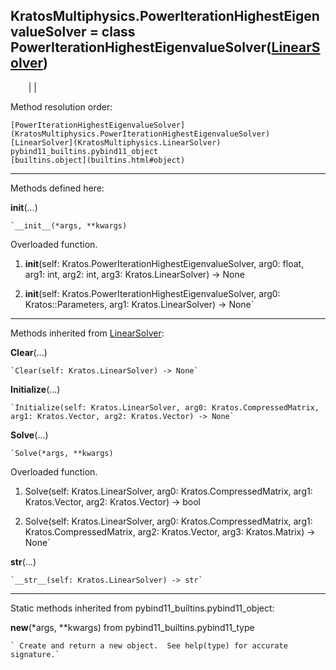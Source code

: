   
**KratosMultiphysics.PowerIterationHighestEigenvalueSolver** = class
PowerIterationHighestEigenvalueSolver([LinearSolver](KratosMultiphysics.LinearSolver))  
---  
`    `|   |

Method resolution order:

    [PowerIterationHighestEigenvalueSolver](KratosMultiphysics.PowerIterationHighestEigenvalueSolver)
    [LinearSolver](KratosMultiphysics.LinearSolver)
    pybind11_builtins.pybind11_object
    [builtins.object](builtins.html#object)

* * *

Methods defined here:  

**__init__**(...)

    `__init__(*args, **kwargs)  
Overloaded  function.  
  
1. __init__(self: Kratos.PowerIterationHighestEigenvalueSolver, arg0: float, arg1: int, arg2: int, arg3: Kratos.LinearSolver) -> None  
  
2. __init__(self: Kratos.PowerIterationHighestEigenvalueSolver, arg0: Kratos::Parameters, arg1: Kratos.LinearSolver) -> None`

* * *

Methods inherited from [LinearSolver](KratosMultiphysics.LinearSolver):  

**Clear**(...)

    `Clear(self: Kratos.LinearSolver) -> None`

**Initialize**(...)

    `Initialize(self: Kratos.LinearSolver, arg0: Kratos.CompressedMatrix, arg1: Kratos.Vector, arg2: Kratos.Vector) -> None`

**Solve**(...)

    `Solve(*args, **kwargs)  
Overloaded  function.  
  
1. Solve(self: Kratos.LinearSolver, arg0: Kratos.CompressedMatrix, arg1: Kratos.Vector, arg2: Kratos.Vector) -> bool  
  
2. Solve(self: Kratos.LinearSolver, arg0: Kratos.CompressedMatrix, arg1: Kratos.CompressedMatrix, arg2: Kratos.Vector, arg3: Kratos.Matrix) -> None`

**__str__**(...)

    `__str__(self: Kratos.LinearSolver) -> str`

* * *

Static methods inherited from pybind11_builtins.pybind11_object:  

**__new__**(*args, **kwargs) from pybind11_builtins.pybind11_type

    ` Create and return a new object.  See help(type) for accurate signature.`

